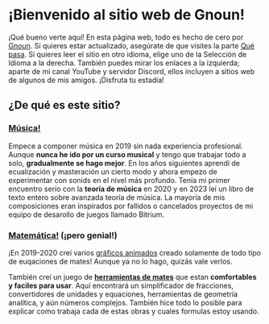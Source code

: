 # ¡Bienvenido al sitio web de Gnoun!

¡Qué bueno verte aquí! En esta página web, todo es hecho de cero por [Gnoun](#about-gnoun). Si quieres estar actualizado, asegúrate de que visites la parte [Qué pasa](/sup). Si quieres leer el sitio en otro idioma, elige uno de la Selección de Idioma a la derecha. También puedes mirar los enlaces a la izquierda; aparte de mi canal YouTube y servidor Discord, ellos incluyen a sitios web de algunos de mis amigos. ¡Disfruta tu estadía!

## ¿De qué es este sitio?

### [Música!](music)

<div class="flex flex-row space-x-1 gap-5">

<MdImage img="titles/music.png" width=300 height=300></MdImage>

<div>

Empece a componer música en 2019 sin nada experiencia profesional. Aunque **nunca he ido por un curso musical** y tengo que trabajar todo a solo, **gradualmente se hago mejor**. En los años siguientes aprendí de ecualización y masteración un cierto modo y ahora empezo de experimentar con sonids en el nivel más profundo. Tenía mi primer encuentro serio con la **teoría de música** en 2020 y en 2023 leí un libro de texto entero sobre avanzada teoría de música. La mayoría de mis composiciones eran inspirados por fallidos o cancelados proyectos de mi equipo de desarollo de juegos llamado Bitrium.

</div>

</div>

### [Matemática!](math) (¡pero genial!)

<div class="flex flex-row space-x-1 gap-5">

<div>

¡En 2019-2020 creí varios [gráficos animados](math/graphs) creado solamente de todo tipo de euqaciones de mates! Aunque ya no lo hago, quizás vale verlos.

También creí un juego de **[herramientas de mates](math/tools)** que estan **comfortables y faciles para usar**. Aquí encontrará un simplificador de fracciones, convertidores de unidades y equaciones, herramientas de geometría analítica, y aún números complejos. También hice todo lo posible para explicar como trabaja cada de estas obras y cuales formulas estoy usando.

</div>

<iframe :src="`https://www.desmos.com/calculator/yttzkmfol6?embed`" frameborder="0" class="border my-2" style="width: 400px; height: 300px;" />

</div>

</div>

### [Autosuperación](other/tbp)

<div class="flex flex-row space-x-1 gap-5">

<MdImage img="titles/early-works.png" width=300 height=300></MdImage>

<div>

¿Está insatisfecho después de **buscando la mejora y nunca sentirse realizado?** Considere un corto visito a mis notas de investigación sobre la autosuperación. Hice todo lo posible para montar un montón de imformación en una estructura concisa para evitar el descenso en madrigueras de conejo que a menudo acabaron de ser insatisfactorios y improductivos.

Las notas aquí deberíán ayudar mejorar la gestión del tiempo, la salud, la creatividad, la motivación, la confianza, la disciplina, la comunicación, la organización y la efectividad. Si todavía se siente insatisfecho, no dudes en dar consejos o aún ayudar a mí para mejorar el proyecto.
</div>

</div>

### [Cuentos](other/writing)

<div class="flex flex-row space-x-1 gap-5">

Una otra parte del sitio que crece rápido se dedica a la escritura de cuentos. **Hasta ahora, desafortunadamente, escribo solo en polaco**, pero creo que mis habilidades de idiomas creciendos pronto me permitirán a hacer mi escritura más accesible.

<MdImage img="titles/duck.png" width=300 height=300></MdImage>

</div>

## ¿Como habías creído este sitio?

El sitio se había creado con un avanzado amrazón llamado **Nuxt.js** y alojado con **GitHub Pages**. Inicialmente lo había escribido en HTML, pero mi hermano [BeetMacol](https://beetmacol.com) lo escribó a nuevo porque no lo había podido resistir. Actualmente ya se muevo por el código y añade la mayoría del contento solo con mucho menos ayuda.

El diseño del sitio es mi propia idea original.

## ¿Quién es Gnoun?

Hay una [sección entera](other/about) sobre eso, pero en pocas palabras, soy un individualista con una gratitud grande de muśica, especialmente electronica y clásica. También soy decente entusiastico de mates, por lo que me pueden llamar un "matemúsico", pero eso no es todo. Desde la juventud también soy un entusiastico grande de idiomas, que creo es visible con la calidad de idiomas a que estoy traduciendo este sitio, hasta ahora todo a solo. Mi interés de diseñar cosas me había causado a interesarse en la programación y recientemente creí un entera sistema de organización en Python (aunque con ayuda decente de [BeetMacol](https://beetmacol.com), de nuevo). Aunque soy mucho de un analítico, no dejo los actividades creativas, con el ejemplo mejor de música, pero también [escribo](other/stories) (aunque hasta ahora no traducido, en polaoc), [creo un mundo](other/livuluria) (aunque hasta ahora no estoy seguro que hacer con eso), una lengua construida (el mismo problema), un juego de mesa, un mapa de Minecraft, y un poco de dibujar. Complemento mi creatividad con investigación de varios temas, y porque con los años realmente se he volvido interesado en la autosuperación, trato de buscar casi todo hoy en día, con en solo limito de tiempo.

### El contacto

- Discord: Gnoun
